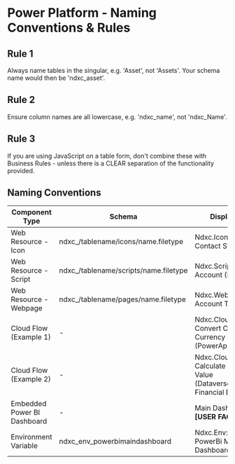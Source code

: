 # Power Platform - Naming Conventions & Rules

## Rule 1

Always name tables in the singular, e.g. 'Asset', not 'Assets'. Your schema name would then be 'ndxc_asset'.

## Rule 2

Ensure column names are all lowercase, e.g. 'ndxc_name', not 'ndxc_Name'.

## Rule 3

If you are using JavaScript on a table form, don't combine these with Business Rules - unless there is a CLEAR separation of the functionality provided.

## Naming Conventions

| Component Type              | Schema                                 | Display                                                             |
| --------------------------- | -------------------------------------- | ------------------------------------------------------------------- |
| Web Resource - Icon         | ndxc\_/tablename/icons/name.filetype   | Ndxc.Icon: Contact SVG                                              |
| Web Resource - Script       | ndxc\_/tablename/scripts/name.filetype | Ndxc.Script: Account (Main)                                         |
| Web Resource - Webpage      | ndxc\_/tablename/pages/name.filetype   | Ndxc.WebPage: Account Tooltip                                       |
| Cloud Flow (Example 1)      | -                                      | Ndxc.CloudFlow: Convert Crypto Currency (PowerApps V2)              |
| Cloud Flow (Example 2)      | -                                      | Ndxc.CloudFlow: Calculate Crypto Value (Dataverse: Financial Entry) |
| Embedded Power BI Dashboard | -                                      | Main Dashboard **[USER FACING]**                                    |
| Environment Variable        | ndxc_env_powerbimaindashboard          | Ndxc.Env: PowerBi Main Dashboard                                    |

